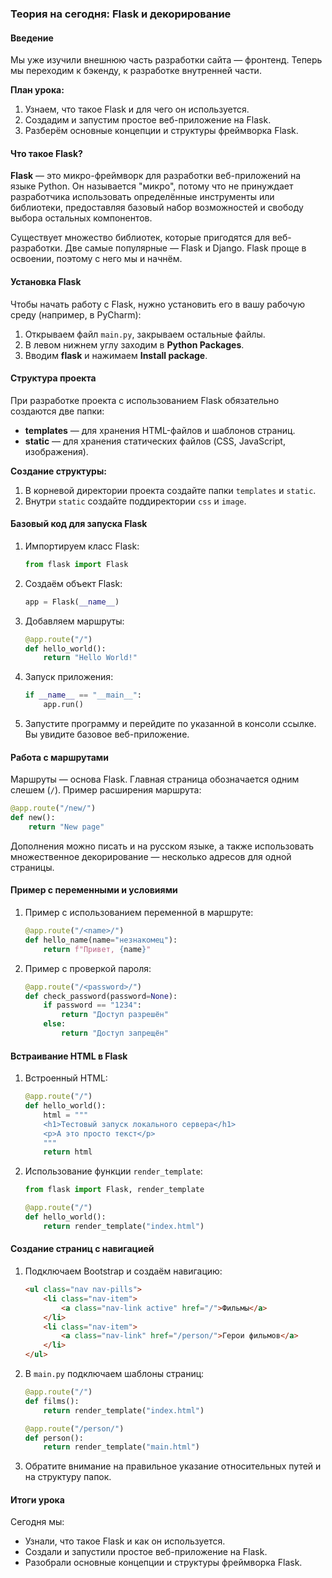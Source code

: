 ### Теория на сегодня: Flask и декорирование

#### Введение

Мы уже изучили внешнюю часть разработки сайта — фронтенд. Теперь мы переходим к бэкенду, к разработке внутренней части.

**План урока:**
1. Узнаем, что такое Flask и для чего он используется.
2. Создадим и запустим простое веб-приложение на Flask.
3. Разберём основные концепции и структуры фреймворка Flask.

#### Что такое Flask?

**Flask** — это микро-фреймворк для разработки веб-приложений на языке Python. Он называется "микро", потому что не принуждает разработчика использовать определённые инструменты или библиотеки, предоставляя базовый набор возможностей и свободу выбора остальных компонентов.

Существует множество библиотек, которые пригодятся для веб-разработки. Две самые популярные — Flask и Django. Flask проще в освоении, поэтому с него мы и начнём.

#### Установка Flask

Чтобы начать работу с Flask, нужно установить его в вашу рабочую среду (например, в PyCharm):

1. Открываем файл `main.py`, закрываем остальные файлы.
2. В левом нижнем углу заходим в **Python Packages**.
3. Вводим **flask** и нажимаем **Install package**.

#### Структура проекта

При разработке проекта с использованием Flask обязательно создаются две папки:

- **templates** — для хранения HTML-файлов и шаблонов страниц.
- **static** — для хранения статических файлов (CSS, JavaScript, изображения).

**Создание структуры:**
1. В корневой директории проекта создайте папки `templates` и `static`.
2. Внутри `static` создайте поддиректории `css` и `image`.

#### Базовый код для запуска Flask

1. Импортируем класс Flask:
   ```python
   from flask import Flask
   ```

2. Создаём объект Flask:
   ```python
   app = Flask(__name__)
   ```

3. Добавляем маршруты:
   ```python
   @app.route("/")
   def hello_world():
       return "Hello World!"
   ```

4. Запуск приложения:
   ```python
   if __name__ == "__main__":
       app.run()
   ```

5. Запустите программу и перейдите по указанной в консоли ссылке. Вы увидите базовое веб-приложение.

#### Работа с маршрутами

Маршруты — основа Flask. Главная страница обозначается одним слешем (`/`). Пример расширения маршрута:

```python
@app.route("/new/")
def new():
    return "New page"
```

Дополнения можно писать и на русском языке, а также использовать множественное декорирование — несколько адресов для одной страницы.

#### Пример с переменными и условиями

1. Пример с использованием переменной в маршруте:
   ```python
   @app.route("/<name>/")
   def hello_name(name="незнакомец"):
       return f"Привет, {name}"
   ```

2. Пример с проверкой пароля:
   ```python
   @app.route("/<password>/")
   def check_password(password=None):
       if password == "1234":
           return "Доступ разрешён"
       else:
           return "Доступ запрещён"
   ```

#### Встраивание HTML в Flask

1. Встроенный HTML:
   ```python
   @app.route("/")
   def hello_world():
       html = """
       <h1>Тестовый запуск локального сервера</h1>
       <p>А это просто текст</p>
       """
       return html
   ```

2. Использование функции `render_template`:
   ```python
   from flask import Flask, render_template

   @app.route("/")
   def hello_world():
       return render_template("index.html")
   ```

#### Создание страниц с навигацией

1. Подключаем Bootstrap и создаём навигацию:

   ```html
   <ul class="nav nav-pills">
       <li class="nav-item">
           <a class="nav-link active" href="/">Фильмы</a>
       </li>
       <li class="nav-item">
           <a class="nav-link" href="/person/">Герои фильмов</a>
       </li>
   </ul>
   ```

2. В `main.py` подключаем шаблоны страниц:
   ```python
   @app.route("/")
   def films():
       return render_template("index.html")

   @app.route("/person/")
   def person():
       return render_template("main.html")
   ```

3. Обратите внимание на правильное указание относительных путей и на структуру папок.

#### Итоги урока

Сегодня мы:
- Узнали, что такое Flask и как он используется.
- Создали и запустили простое веб-приложение на Flask.
- Разобрали основные концепции и структуры фреймворка Flask.